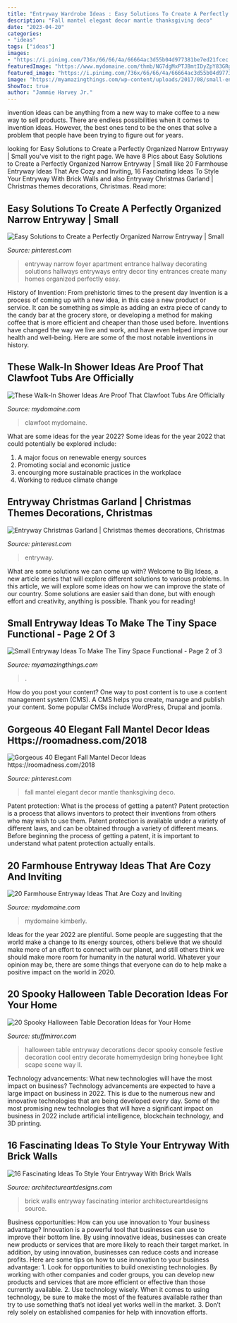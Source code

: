 ```yaml
---
title: "Entryway Wardrobe Ideas : Easy Solutions To Create A Perfectly Organized Narrow Entryway"
description: "Fall mantel elegant decor mantle thanksgiving deco"
date: "2023-04-20"
categories:
- "ideas"
tags: ["ideas"]
images:
- "https://i.pinimg.com/736x/66/66/4a/66664ac3d55b04d977381be7ed21fcec.jpg"
featuredImage: "https://www.mydomaine.com/thmb/NG7dgMxPTJBmtIDyZpY83GRgAbs=/3024x4032/filters:fill(auto,1)/IMG_7654-c295f2c54c204948a876f69ce7235eab.jpg"
featured_image: "https://i.pinimg.com/736x/66/66/4a/66664ac3d55b04d977381be7ed21fcec.jpg"
image: "https://myamazingthings.com/wp-content/uploads/2017/08/small-entryway-6.jpg"
ShowToc: true
author: "Jammie Harvey Jr."
---
```



invention ideas can be anything from a new way to make coffee to a new way to sell products. There are endless possibilities when it comes to invention ideas. However, the best ones tend to be the ones that solve a problem that people have been trying to figure out for years.

	

		
looking for Easy Solutions to Create a Perfectly Organized Narrow Entryway | Small you've visit to the right page. We have 8 Pics about Easy Solutions to Create a Perfectly Organized Narrow Entryway | Small like 20 Farmhouse Entryway Ideas That Are Cozy and Inviting, 16 Fascinating Ideas To Style Your Entryway With Brick Walls and also Entryway Christmas Garland | Christmas themes decorations, Christmas. Read more:
		
    
## Easy Solutions To Create A Perfectly Organized Narrow Entryway | Small

<img loading=lazy src="https://i.pinimg.com/736x/a9/24/a9/a924a980103007775fe7d259e5879bcb--small-narrow-entryway-ideas-small-foyers.jpg" onerror="this.onerror=null;this.src='https://tse2.mm.bing.net/th?id=OIP.AXeXphvm-R5qlW48p8cmRQHaLG&amp;pid=15.1';" alt="Easy Solutions to Create a Perfectly Organized Narrow Entryway | Small">

_Source: pinterest.com_

>entryway narrow foyer apartment entrance hallway decorating solutions hallways entryways entry decor tiny entrances create many homes organized perfectly easy. 

	

History of Invention: From prehistoric times to the present day
Invention is a process of coming up with a new idea, in this case a new product or service. It can be something as simple as adding an extra piece of candy to the candy bar at the grocery store, or developing a method for making coffee that is more efficient and cheaper than those used before. Inventions have changed the way we live and work, and have even helped improve our health and well-being. Here are some of the most notable inventions in history.

    
## These Walk-In Shower Ideas Are Proof That Clawfoot Tubs Are Officially

<img loading=lazy src="https://www.mydomaine.com/thmb/coyyLEvJLejuzG9cCFp1R-_Od84=/2362x3543/filters:fill(auto,1)/0Y1A7557-7526ad789da84357a6bcb4133fb868d0.jpg" onerror="this.onerror=null;this.src='https://tse2.mm.bing.net/th?id=OIP.dOPIDVyIwAi0mvnyK8MjLgHaLH&amp;pid=15.1';" alt="These Walk-In Shower Ideas Are Proof That Clawfoot Tubs Are Officially">

_Source: mydomaine.com_

>clawfoot mydomaine. 

	

What are some ideas for the year 2022?
Some ideas for the year 2022 that could potentially be explored include: 
1. A major focus on renewable energy sources 
2. Promoting social and economic justice 
3. encourging more sustainable practices in the workplace 
4. Working to reduce climate change 

    
## Entryway Christmas Garland | Christmas Themes Decorations, Christmas

<img loading=lazy src="https://i.pinimg.com/736x/66/66/4a/66664ac3d55b04d977381be7ed21fcec.jpg" onerror="this.onerror=null;this.src='https://tse1.mm.bing.net/th?id=OIP.1slclE3V6MUDs87VUwBD5QHaJ7&amp;pid=15.1';" alt="Entryway Christmas Garland | Christmas themes decorations, Christmas">

_Source: pinterest.com_

>entryway. 

	

What are some solutions we can come up with?
Welcome to Big Ideas, a new article series that will explore different solutions to various problems. In this article, we will explore some ideas on how we can improve the state of our country. Some solutions are easier said than done, but with enough effort and creativity, anything is possible. Thank you for reading!

    
## Small Entryway Ideas To Make The Tiny Space Functional - Page 2 Of 3

<img loading=lazy src="https://myamazingthings.com/wp-content/uploads/2017/08/small-entryway-6.jpg" onerror="this.onerror=null;this.src='https://tse4.mm.bing.net/th?id=OIP.VWvmGPcp_cC1XxhQpzYFqgHaLH&amp;pid=15.1';" alt="Small Entryway Ideas To Make The Tiny Space Functional - Page 2 of 3">

_Source: myamazingthings.com_

>. 

	

How do you post your content?
One way to post content is to use a content management system (CMS). A CMS helps you create, manage and publish your content. Some popular CMSs include WordPress, Drupal and joomla.

    
## Gorgeous 40 Elegant Fall Mantel Decor Ideas Https://roomadness.com/2018

<img loading=lazy src="https://i.pinimg.com/736x/8a/99/8a/8a998a73bc30f0f8edd9e0b48345adcc.jpg" onerror="this.onerror=null;this.src='https://tse1.mm.bing.net/th?id=OIP.OQQP249lx0eoP2jdAjXXIgHaJ5&amp;pid=15.1';" alt="Gorgeous 40 Elegant Fall Mantel Decor Ideas https://roomadness.com/2018">

_Source: pinterest.com_

>fall mantel elegant decor mantle thanksgiving deco. 

	

Patent protection: What is the process of getting a patent?
Patent protection is a process that allows inventors to protect their inventions from others who may wish to use them. Patent protection is available under a variety of different laws, and can be obtained through a variety of different means. Before beginning the process of getting a patent, it is important to understand what patent protection actually entails.

    
## 20 Farmhouse Entryway Ideas That Are Cozy And Inviting

<img loading=lazy src="https://www.mydomaine.com/thmb/NG7dgMxPTJBmtIDyZpY83GRgAbs=/3024x4032/filters:fill(auto,1)/IMG_7654-c295f2c54c204948a876f69ce7235eab.jpg" onerror="this.onerror=null;this.src='https://tse4.mm.bing.net/th?id=OIP._4XxrVp0U-jxNk1D860nkAHaJ4&amp;pid=15.1';" alt="20 Farmhouse Entryway Ideas That Are Cozy and Inviting">

_Source: mydomaine.com_

>mydomaine kimberly. 

	

Ideas for the year 2022 are plentiful. Some people are suggesting that the world make a change to its energy sources, others believe that we should make more of an effort to connect with our planet, and still others think we should make more room for humanity in the natural world. Whatever your opinion may be, there are some things that everyone can do to help make a positive impact on the world in 2020.

    
## 20 Spooky Halloween Table Decoration Ideas For Your Home

<img loading=lazy src="https://www.stuffmirror.com/wp-content/uploads/2018/10/Spooky-Halloween-Table-Decorations6.jpg" onerror="this.onerror=null;this.src='https://tse3.mm.bing.net/th?id=OIP.fGrNFixQN5_1I1BbnJNuqAHaLE&amp;pid=15.1';" alt="20 Spooky Halloween Table Decoration Ideas for Your Home">

_Source: stuffmirror.com_

>halloween table entryway decorations decor spooky console festive decoration cool entry decorate homemydesign bring honeybee light scape scene way ll. 

	

Technology advancements: What new technologies will have the most impact on business?
Technology advancements are expected to have a large impact on business in 2022. This is due to the numerous new and innovative technologies that are being developed every day. Some of the most promising new technologies that will have a significant impact on business in 2022 include artificial intelligence, blockchain technology, and 3D printing.

    
## 16 Fascinating Ideas To Style Your Entryway With Brick Walls

<img loading=lazy src="https://www.architectureartdesigns.com/wp-content/uploads/2016/10/6-20-e1476204109916.jpg" onerror="this.onerror=null;this.src='https://tse3.mm.bing.net/th?id=OIP._KnQNLX4o9ggKlJbGX9gBAHaJc&amp;pid=15.1';" alt="16 Fascinating Ideas To Style Your Entryway With Brick Walls">

_Source: architectureartdesigns.com_

>brick walls entryway fascinating interior architectureartdesigns source. 

	

Business opportunities: How can you use innovation to Your business advantage?
Innovation is a powerful tool that businesses can use to improve their bottom line. By using innovative ideas, businesses can create new products or services that are more likely to reach their target market. In addition, by using innovation, businesses can reduce costs and increase profits. Here are some tips on how to use innovation to your business advantage: 1. Look for opportunities to build onexisting technologies. By working with other companies and coder groups, you can develop new products and services that are more efficient or effective than those currently available. 2. Use technology wisely. When it comes to using technology, be sure to make the most of the features available rather than try to use something that’s not ideal yet works well in the market. 3. Don’t rely solely on established companies for help with innovation efforts.


